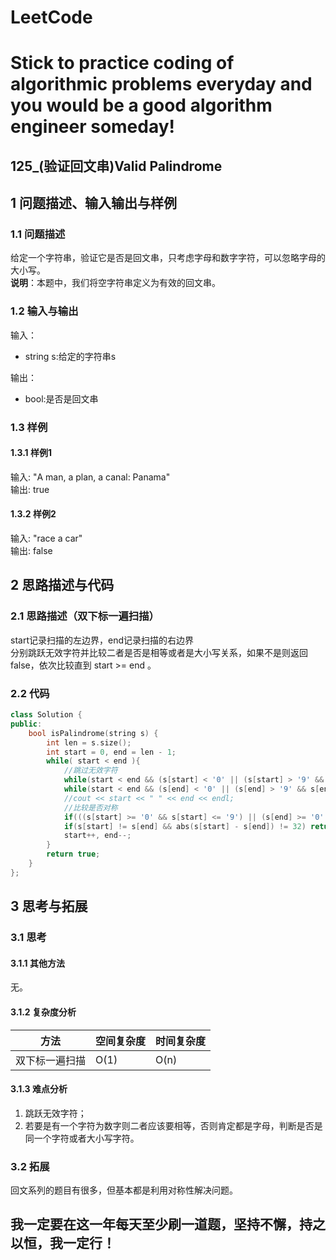 # LeetCode
# Stick to practice coding of algorithmic problems everyday and you would be a good algorithm engineer someday!
## 125_(验证回文串)Valid Palindrome
## 1 问题描述、输入输出与样例
### 1.1 问题描述
给定一个字符串，验证它是否是回文串，只考虑字母和数字字符，可以忽略字母的大小写。<br>
__说明__：本题中，我们将空字符串定义为有效的回文串。
### 1.2 输入与输出
输入：
* string s:给定的字符串s

输出：
* bool:是否是回文串
### 1.3 样例
#### 1.3.1 样例1
输入: "A man, a plan, a canal: Panama"<br>
输出: true
#### 1.3.2 样例2
输入: "race a car"<br>
输出: false
## 2 思路描述与代码	
### 2.1 思路描述（双下标一遍扫描）
start记录扫描的左边界，end记录扫描的右边界<br>
分别跳跃无效字符并比较二者是否是相等或者是大小写关系，如果不是则返回false，依次比较直到 start >= end 。
### 2.2 代码
```cpp
class Solution {
public:
    bool isPalindrome(string s) {
        int len = s.size();
        int start = 0, end = len - 1;
        while( start < end ){
            //跳过无效字符
            while(start < end && (s[start] < '0' || (s[start] > '9' && s[start] < 'A') ||  (s[start] > 'Z' && s[start] < 'a') || s[start] > 'z')) start++;
            while(start < end && (s[end] < '0' || (s[end] > '9' && s[end] < 'A') ||  (s[end] > 'Z' && s[end] < 'a') || s[end] > 'z')) end--;
            //cout << start << " " << end << endl;
            //比较是否对称
            if(((s[start] >= '0' && s[start] <= '9') || (s[end] >= '0' && s[end] <= '9')) && s[start] != s[end]) return false;
            if(s[start] != s[end] && abs(s[start] - s[end]) != 32) return false;
            start++, end--;
        }
        return true;
    }
};
```
## 3 思考与拓展
### 3.1 思考
#### 3.1.1 其他方法
无。
#### 3.1.2 复杂度分析
方法|空间复杂度|时间复杂度
--- | --- | ---
双下标一遍扫描|O(1)|O(n)
#### 3.1.3 难点分析
1. 跳跃无效字符；
2. 若要是有一个字符为数字则二者应该要相等，否则肯定都是字母，判断是否是同一个字符或者大小写字符。
### 3.2 拓展
回文系列的题目有很多，但基本都是利用对称性解决问题。
	  
## 我一定要在这一年每天至少刷一道题，坚持不懈，持之以恒，我一定行！
